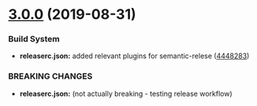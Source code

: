 # [3.0.0](https://github.com/tristanHessell/spotify-comment/compare/v2.0.0...v3.0.0) (2019-08-31)


### Build System

* **releaserc.json:** added relevant plugins for semantic-relese ([4448283](https://github.com/tristanHessell/spotify-comment/commit/4448283))


### BREAKING CHANGES

* **releaserc.json:** (not actually breaking - testing release workflow)

